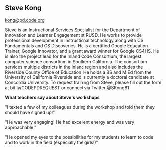 ## Steve Kong

[kong@pd.code.org](mailto:kong@pd.code.org)

Steve is an Instructional Services Specialist for the Department of Innovation and Learner Engagement at RUSD. He works to provide professional development in instructional technology along with CS Fundamentals and CS Discoveries. He is a certified Google Education Trainer, Google Innovator, and a grant award winner for Google CS4HS. He is also the project lead for the Inland Code Consortium, the largest computer science consortium in Southern California. The consortium services multiple districts in the Inland region and also includes the Riverside County Office of Education. He holds a BS and M.Ed from the University of California Riverside and is currently a doctoral candidate at Concordia University.  To request training from Steve, please fill out the form at bit.ly/CODEPDREQUEST or connect via Twitter @SKong81

**What teachers say about Steve's workshops**

"I texted a few of my colleagues during the workshop and told them they should have signed up!"

"He was very engaging! He had excellent energy and was very approachable."

"He opened my eyes to the possibilities for my students to learn to code and to work in the field (especially the girls!)"
